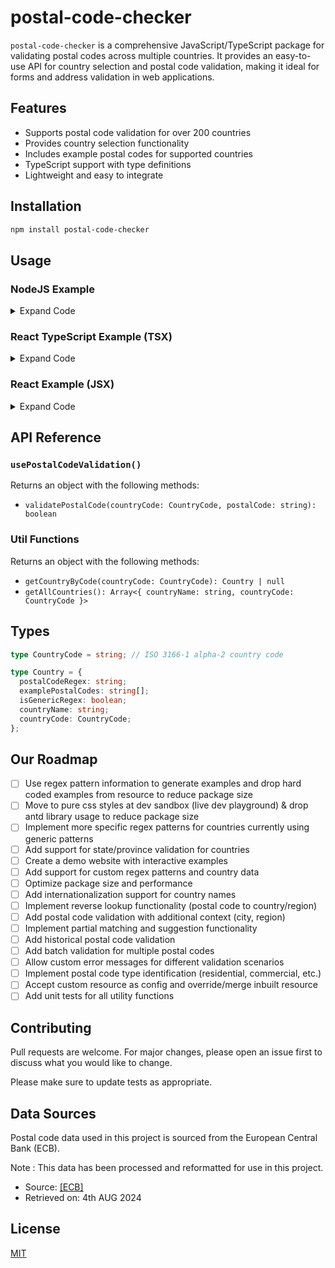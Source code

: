 # postal-code-checker

`postal-code-checker` is a comprehensive JavaScript/TypeScript package for validating postal codes across multiple countries. It provides an easy-to-use API for country selection and postal code validation, making it ideal for forms and address validation in web applications.

## Features

- Supports postal code validation for over 200 countries
- Provides country selection functionality
- Includes example postal codes for supported countries
- TypeScript support with type definitions
- Lightweight and easy to integrate

## Installation

```bash
npm install postal-code-checker
```

## Usage

### NodeJS Example

<details>
  <summary>Expand Code</summary>

```javascript
const { usePostalCodeValidation } = require("postal-code-checker");
const { validatePostalCode } = usePostalCodeValidation();

// Validate a postal code
const isValid = validatePostalCode("US", "12345"); // Returns true

// Get country information
const country = getCountryByCode("US");
console.log(country.countryName); // "United States of America"

// Get all available countries
const countries = getAllCountries();
```

</details>

### React TypeScript Example (TSX)

<details>
  <summary>Expand Code</summary>

```typescript
import { ChangeEvent, FC, useState } from "react";
import { usePostalCodeValidation, getCountryByCode, getAllCountries, Country, CountryCode } from "postal-code-checker";

const PostalCodeValidator: FC = () => {
  const { validatePostalCode } = usePostalCodeValidation();
  const [selectedCountry, setSelectedCountry] = useState<Country | null>(null);
  const [postalCode, setPostalCode] = useState<string>("");
  const [isValid, setIsValid] = useState<boolean | null>(null);

  const handleCountryChange = (e: ChangeEvent<HTMLSelectElement>) => {
    const country = getCountryByCode(e.target.value as CountryCode);
    setSelectedCountry(country);
    setIsValid(null);
    setPostalCode("");
  };

  const handlePostalCodeChange = (e: ChangeEvent<HTMLInputElement>) => {
    const code = e.target.value;
    setPostalCode(code);
    if (selectedCountry) {
      setIsValid(validatePostalCode(selectedCountry.countryCode, code));
    }
  };

  return (
    <div>
      <select onChange={handleCountryChange}>
        <option value="">Select a country</option>
        {getAllCountries().map((country) => (
          <option key={country.countryCode} value={country.countryCode}>
            {country.countryName}
          </option>
        ))}
      </select>
      <input type="text" value={postalCode} onChange={handlePostalCodeChange} placeholder="Enter postal code" />
      {isValid !== null && <p>{isValid ? "Valid postal code" : "Invalid postal code"}</p>}
    </div>
  );
};

export default PostalCodeValidator;
```

</details>

### React Example (JSX)

<details>
  <summary>Expand Code</summary>

```javascript
import { useState } from "react";
import { usePostalCodeValidation, getCountryByCode, getAllCountries, Country, CountryCode } from "postal-code-checker";

const PostalCodeValidator = () => {
  const { validatePostalCode } = usePostalCodeValidation();
  const [selectedCountry, setSelectedCountry] = useState(null);
  const [postalCode, setPostalCode] = useState("");
  const [isValid, setIsValid] = useState(null);

  const handleCountryChange = (e) => {
    const country = getCountryByCode(e.target.value);
    setSelectedCountry(country);
    setIsValid(null);
    setPostalCode("");
  };

  const handlePostalCodeChange = (e) => {
    const code = e.target.value;
    setPostalCode(code);
    if (selectedCountry) {
      setIsValid(validatePostalCode(selectedCountry.countryCode, code));
    }
  };

  return (
    <div>
      <select onChange={handleCountryChange}>
        <option value="">Select a country</option>
        {getAllCountries().map((country) => (
          <option key={country.countryCode} value={country.countryCode}>
            {country.countryName}
          </option>
        ))}
      </select>
      <input type="text" value={postalCode} onChange={handlePostalCodeChange} placeholder="Enter postal code" />
      {isValid !== null && <p>{isValid ? "Valid postal code" : "Invalid postal code"}</p>}
    </div>
  );
};

export default PostalCodeValidator;
```

</details>

## API Reference

### `usePostalCodeValidation()`

Returns an object with the following methods:

- `validatePostalCode(countryCode: CountryCode, postalCode: string): boolean`

### Util Functions

Returns an object with the following methods:

- `getCountryByCode(countryCode: CountryCode): Country | null`
- `getAllCountries(): Array<{ countryName: string, countryCode: CountryCode }>`

## Types

```typescript
type CountryCode = string; // ISO 3166-1 alpha-2 country code

type Country = {
  postalCodeRegex: string;
  examplePostalCodes: string[];
  isGenericRegex: boolean;
  countryName: string;
  countryCode: CountryCode;
};
```

## Our Roadmap

- [ ] Use regex pattern information to generate examples and drop hard coded examples from resource to reduce package size
- [ ] Move to pure css styles at dev sandbox (live dev playground) & drop antd library usage to reduce package size
- [ ] Implement more specific regex patterns for countries currently using generic patterns
- [ ] Add support for state/province validation for countries
- [ ] Create a demo website with interactive examples
- [ ] Add support for custom regex patterns and country data
- [ ] Optimize package size and performance
- [ ] Add internationalization support for country names
- [ ] Implement reverse lookup functionality (postal code to country/region)
- [ ] Add postal code validation with additional context (city, region)
- [ ] Implement partial matching and suggestion functionality
- [ ] Add historical postal code validation
- [ ] Add batch validation for multiple postal codes
- [ ] Allow custom error messages for different validation scenarios
- [ ] Implement postal code type identification (residential, commercial, etc.)
- [ ] Accept custom resource as config and override/merge inbuilt resource
- [ ] Add unit tests for all utility functions

## Contributing

Pull requests are welcome. For major changes, please open an issue first
to discuss what you would like to change.

Please make sure to update tests as appropriate.

## Data Sources

Postal code data used in this project is sourced from the European Central Bank (ECB).

Note : This data has been processed and reformatted for use in this project.

- Source: [\[ECB\]](https://www.ecb.europa.eu/)
- Retrieved on: 4th AUG 2024

## License

[MIT](https://choosealicense.com/licenses/mit/)
